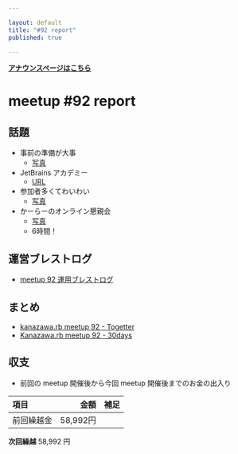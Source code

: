 ```yaml
---

layout: default
title: "#92 report"
published: true

---
```


<div style="text-align: left;"><a href="./"><strong>アナウンスページはこちら</strong></a></div>

# meetup #92 report

## 話題

* 事前の準備が大事
  + [写真](https://twitter.com/Yukimitsu_Izawa/status/1250961320658128897)
* JetBrains アカデミー
  + [URL](https://www.jetbrains.com/ja-jp/academy/)
* 参加者多くてわいわい
  + [写真](https://twitter.com/kiyohara/status/1251422244284186624)
* かーらーのオンライン懇親会
  + [写真](https://twitter.com/kiyohara/status/1251422564250906626)
  + 6時間！

## 運営ブレストログ

* [meetup 92 運用ブレストログ](https://github.com/kanazawarb/meetup/wiki/meetup-92-%E9%81%8B%E7%94%A8%E3%83%96%E3%83%AC%E3%82%B9%E3%83%88%E3%83%AD%E3%82%B0)

## まとめ

<!-- Togetter, 30days のリンクをいれる -->

* [kanazawa.rb meetup 92 - Togetter](https://togetter.com/li/1496194)
* [Kanazawa.rb meetup 92 - 30days](https://30d.jp/kzrb/82)

## 収支

* 前回の meetup 開催後から今回 meetup 開催後までのお金の出入り

|項目                           |金額         |補足                                               |
|:------------------------------|------------:|:--------------------------------------------------|
| 前回繰越金                    |    58,992円 |                                                   |

**次回繰越**  58,992 円

